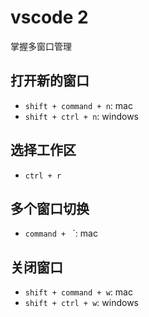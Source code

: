 # vscode 2

掌握多窗口管理

## 打开新的窗口

- `shift + command + n`: mac
- `shift + ctrl + n`: windows

## 选择工作区

- `ctrl + r`

## 多个窗口切换

- `command + ` `: mac

## 关闭窗口

- `shift + command + w`: mac
- `shift + ctrl + w`: windows